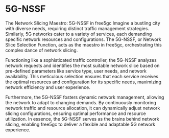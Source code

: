 # 5G-NSSF

The Network Slicing Maestro: 5G-NSSF in free5gc
Imagine a bustling city with diverse needs, requiring distinct traffic management strategies. Similarly, 5G networks cater to a variety of services, each demanding specific network resources and configurations. The 5G-NSSF, or Network Slice Selection Function, acts as the maestro in free5gc, orchestrating this complex dance of network slicing.

Functioning like a sophisticated traffic controller, the 5G-NSSF analyzes network requests and identifies the most suitable network slice based on pre-defined parameters like service type, user needs, and network availability. This meticulous selection ensures that each service receives the optimal resources and configuration for its specific needs, maximizing network efficiency and user experience.

Furthermore, the 5G-NSSF fosters dynamic network management, allowing the network to adapt to changing demands. By continuously monitoring network traffic and resource allocation, it can dynamically adjust network slicing configurations, ensuring optimal performance and resource utilization. In essence, the 5G-NSSF serves as the brains behind network slicing, enabling free5gc to deliver a flexible and adaptable 5G network experience.